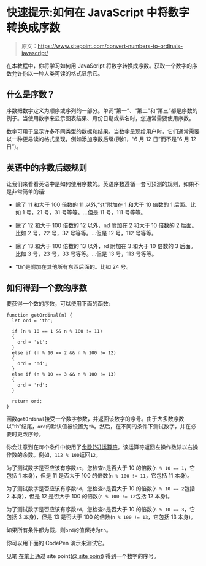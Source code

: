 # 快速提示:如何在 JavaScript 中将数字转换成序数

> 原文：<https://www.sitepoint.com/convert-numbers-to-ordinals-javascript/>

在本教程中，你将学习如何用 JavaScript 将数字转换成序数。获取一个数字的序数允许你以一种人类可读的格式显示它。

## 什么是序数？

序数把数字定义为顺序或序列的一部分。单词“第一”、“第二”和“第三”都是序数的例子。当使用数字来显示图表结果、月份日期或排名时，您通常需要使用序数。

数字可用于显示许多不同类型的数据和结果。当数字呈现给用户时，它们通常需要以一种更易读的格式呈现，例如添加序数后缀(例如，“6 月 12 日”而不是“6 月 12 日”)。

## 英语中的序数后缀规则

让我们来看看英语中是如何使用序数的。英语序数遵循一套可预测的规则，如果不是非常简单的话:

*   除了 11 和大于 100 倍数的 11 以外,“st”附加在 1 和大于 10 倍数的 1 后面。比如 1 号，21 号，31 号等等。…但是 11 号，111 号等等。

*   除了 12 和大于 100 倍数的 12 以外，nd 附加在 2 和大于 10 倍数的 2 后面。比如 2 号，22 号，32 号等等。…但是 12 号，112 号等等。

*   除了 13 和大于 100 倍数的 13 以外，rd 附加在 3 和大于 10 倍数的 3 后面。比如 3 号，23 号，33 号等等。…但是 13 号，113 号等等。

*   “th”是附加在其他所有东西后面的。比如 24 号。

## 如何得到一个数的序数

要获得一个数的序数，可以使用下面的函数:

```
function getOrdinal(n) {
  let ord = 'th';

  if (n % 10 == 1 && n % 100 != 11)
  {
    ord = 'st';
  }
  else if (n % 10 == 2 && n % 100 != 12)
  {
    ord = 'nd';
  }
  else if (n % 10 == 3 && n % 100 != 13)
  {
    ord = 'rd';
  }

  return ord;
} 
```

函数`getOrdinal`接受一个数字参数，并返回该数字的序号。由于大多数序数以“th”结尾，`ord`的默认值被设置为`th`。然后，在不同的条件下测试数字，并在必要时更改序号。

你会注意到在每个条件中使用了[余数(%)运算符](https://developer.mozilla.org/en-US/docs/Web/JavaScript/Reference/Operators/Remainder)。该运算符返回左操作数除以右操作数的余数。例如，`112 % 100`返回`12`。

为了测试数字是否应该有序数`st`，您检查`n`是否大于 10 的倍数(`n % 10 == 1`，它包括 1 本身)，但是 11 是否大于 100 的倍数(`n % 100 != 11`，它包括 11 本身)。

为了测试数字是否应该有序数`nd`，您检查`n`是否大于 10 的倍数(`n % 10 == 2`包括 2 本身)，但是 12 是否大于 100 的倍数(`n % 100 != 12`包括 12 本身)。

为了测试数字是否应该有序数`rd`，您检查`n`是否大于 10 的倍数(`n % 10 == 3`，它包括 3 本身)，但是 13 是否大于 100 的倍数(`n % 100 != 13`，它包括 13 本身)。

如果所有条件都为假，则`ord`的值保持为`th`。

你可以用下面的 CodePen 演示来测试它。

见笔 [在](https://codepen.io/SitePoint/pen/GRdpmda)[笔](https://codepen.io)上通过 site point([@ site point](https://codepen.io/SitePoint))
得到一个数字的序号。